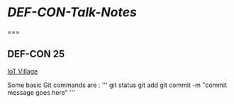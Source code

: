 # *DEF-CON-Talk-Notes*
===

## **DEF-CON 25**



[IoT Village ](https://github.com/Ajay2007/DEF-CON-Talk_Notes/iot_village.txt)


Some basic Git commands are :
'''
git status
git add
git commit -m "commit message goes here"
'''
